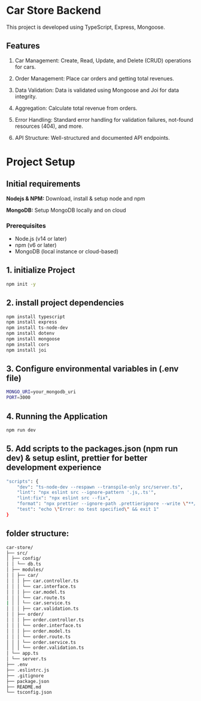 # Car Store Backend

This project is developed using TypeScript, Express, Mongoose.

## Features

1. Car Management: Create, Read, Update, and Delete (CRUD) operations for cars.

2. Order Management: Place car orders and getting total revenues.

3. Data Validation: Data is validated using Mongoose and Joi for data integrity.

4. Aggregation: Calculate total revenue from orders.

5. Error Handling: Standard error handling for validation failures, not-found resources (404), and more.

6. API Structure: Well-structured and documented API endpoints.

# Project Setup

## Initial requirements

**Nodejs & NPM:** Download, install & setup node and npm

**MongoDB:** Setup MongoDB locally and on cloud

### Prerequisites

- Node.js (v14 or later)
- npm (v6 or later)
- MongoDB (local instance or cloud-based)

## 1. initialize Project

```bash
npm init -y
```

## 2. install project dependencies

```bash
npm install typescript
npm install express
npm install ts-node-dev
npm install dotenv
npm install mongoose
npm install cors
npm install joi
```

## 3. Configure environmental variables in (.env file)

```bash
MONGO_URI=your_mongodb_uri
PORT=3000
```

## 4. Running the Application

```bash
npm run dev
```

## 5. Add scripts to the packages.json (npm run dev) & setup eslint, prettier for better development experience

```bash
"scripts": {
    "dev": "ts-node-dev --respawn --transpile-only src/server.ts",
    "lint": "npx eslint src --ignore-pattern '.js,.ts'",
    "lint:fix": "npx eslint src --fix",
    "format": "npx prettier --ignore-path .prettierignore --write \"**/*.{js,ts,json}\"",
    "test": "echo \"Error: no test specified\" && exit 1"
}
```

## folder structure:

```bash
car-store/
├── src/
│ ├── config/
│ │ └── db.ts
│ ├── modules/
│ │ ├── car/
│ │ │ ├── car.controller.ts
│ │ │ └── car.interface.ts
│ │ │ ├── car.model.ts
│ │ │ └── car.route.ts
| │ │ └── car.service.ts
│ │ │ ├── car.validation.ts
│ │ ├── order/
│ │ │ ├── order.controller.ts
│ │ │ └── order.interface.ts
│ │ │ ├── order.model.ts
│ │ │ └── order.route.ts
│ │ │ └── order.service.ts
│ │ │ └── order.validation.ts
│ └── app.ts
│ └── server.ts
├── .env
├── .eslintrc.js
├── .gitignore
├── package.json
├── README.md
└── tsconfig.json
```

